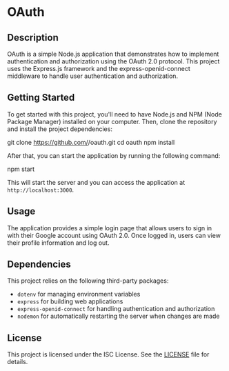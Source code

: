 # OAuth

## Description
OAuth is a simple Node.js application that demonstrates how to implement authentication and authorization using the OAuth 2.0 protocol. This project uses the Express.js framework and the express-openid-connect middleware to handle user authentication and authorization.

## Getting Started
To get started with this project, you'll need to have Node.js and NPM (Node Package Manager) installed on your computer. Then, clone the repository and install the project dependencies:

git clone https://github.com/<your-username>/oauth.git
cd oauth
npm install

After that, you can start the application by running the following command:

npm start


This will start the server and you can access the application at `http://localhost:3000`.

## Usage
The application provides a simple login page that allows users to sign in with their Google account using OAuth 2.0. Once logged in, users can view their profile information and log out.

## Dependencies
This project relies on the following third-party packages:

- `dotenv` for managing environment variables
- `express` for building web applications
- `express-openid-connect` for handling authentication and authorization
- `nodemon` for automatically restarting the server when changes are made

## License
This project is licensed under the ISC License. See the [LICENSE](LICENSE) file for details.
